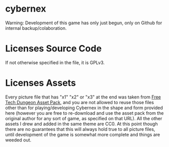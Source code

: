 # cybernex

Warning: Development of this game has only just begun, only on Github for internal backup/colaboration.

# Licenses Source Code

If not otherwise specified in the file, it is GPLv3.

# Licenses Assets

Every picture file that has "x1" "x2" or "x3" at the end was taken from [Free Tech Dungeon Asset Pack](https://trevor-pupkin.itch.io/tech-dungeon-roguelite), and you are not allowed to reuse those files other than for playing/developing Cybernex in the shape and form provided here (however you are free to re-download and use the asset pack from the original author for any sort of game, as specified on that URL). All the other assets I drew and added in the same theme are CC0. At this point though there are no guarantees that this will always hold true to all picture files, until development of the game is somewhat more complete and things are weeded out.
